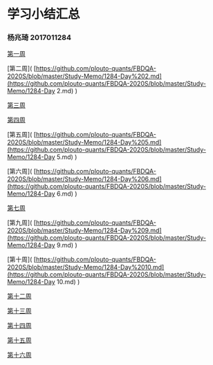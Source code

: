 # 学习小结汇总

### 杨兆琦 2017011284

[第一周]( https://github.com/plouto-quants/FBDQA-2020S/blob/master/Study-Memo/1284-Day1.md )

[第二周](  [https://github.com/plouto-quants/FBDQA-2020S/blob/master/Study-Memo/1284-Day%202.md](https://github.com/plouto-quants/FBDQA-2020S/blob/master/Study-Memo/1284-Day 2.md) )

[第三周]( https://github.com/plouto-quants/FBDQA-2020S/blob/master/Study-Memo/1284-Day3.md )

[第四周]( https://github.com/plouto-quants/FBDQA-2020S/blob/master/Study-Memo/1284-Day4.md )

[第五周]( [https://github.com/plouto-quants/FBDQA-2020S/blob/master/Study-Memo/1284-Day%205.md](https://github.com/plouto-quants/FBDQA-2020S/blob/master/Study-Memo/1284-Day 5.md) )

[第六周]( [https://github.com/plouto-quants/FBDQA-2020S/blob/master/Study-Memo/1284-Day%206.md](https://github.com/plouto-quants/FBDQA-2020S/blob/master/Study-Memo/1284-Day 6.md) )

[第七周]( https://github.com/plouto-quants/FBDQA-2020S/blob/master/Study-Memo/1284-Day7.md )

[第九周]( [https://github.com/plouto-quants/FBDQA-2020S/blob/master/Study-Memo/1284-Day%209.md](https://github.com/plouto-quants/FBDQA-2020S/blob/master/Study-Memo/1284-Day 9.md) )

[第十周]( [https://github.com/plouto-quants/FBDQA-2020S/blob/master/Study-Memo/1284-Day%2010.md](https://github.com/plouto-quants/FBDQA-2020S/blob/master/Study-Memo/1284-Day 10.md) )

[第十二周]( https://github.com/plouto-quants/FBDQA-2020S/blob/master/Study-Memo/1284-Day12.md )

[第十三周]( https://github.com/plouto-quants/FBDQA-2020S/blob/master/Study-Memo/1284-Day13.md )

[第十四周]( https://github.com/plouto-quants/FBDQA-2020S/blob/master/Study-Memo/1284-Day14.md )

[第十五周]( https://github.com/plouto-quants/FBDQA-2020S/blob/master/Study-Memo/1284-Day15.md )

[第十六周]( https://github.com/plouto-quants/FBDQA-2020S/blob/master/Study-Memo/1284-Day16.md )